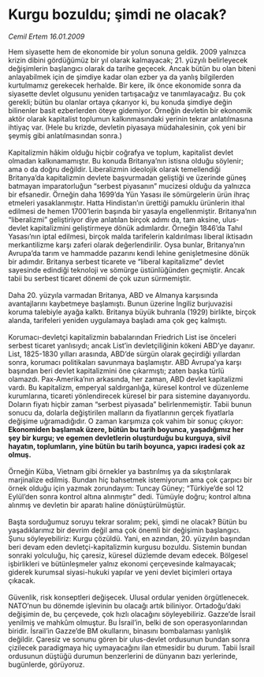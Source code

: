 # Kurgu bozuldu; şimdi ne olacak?

*Cemil Ertem 16.01.2009*

<div class="taraf_structure_2col_1zq">
<div class="margen_n">



 <p>Hem siyasette hem de ekonomide bir yolun sonuna geldik. 2009 yalnızca krizin dibini gördüğümüz bir yıl olarak kalmayacak; 21. yüzyılı belirleyecek değişimlerin başlangıcı olarak da tarihe geçecek. Ancak bütün bu olan biteni anlayabilmek için de şimdiye kadar olan ezber ya da yanlış bilgilerden kurtulmamız gerekecek herhalde. Bir kere, ilk önce ekonomide sonra da siyasette devlet olgusunu yeniden tartışacağız ve tanımlayacağız. Bu çok gerekli; bütün bu olanlar ortaya çıkarıyor ki, bu konuda şimdiye değin bilinenler basit ezberlerden öteye gidemiyor. Örneğin devletin bir ekonomik aktör olarak kapitalist toplumun kalkınmasındaki yerinin tekrar anlatılmasına ihtiyaç var. (Hele bu krizde, devletin piyasaya müdahalesinin, çok yeni bir şeymiş gibi anlatılmasından sonra.) <br/><br/>Kapitalizmin hâkim olduğu hiçbir coğrafya ve toplum, kapitalist devlet olmadan kalkınamamıştır. Bu konuda Britanya’nın istisna olduğu söylenir; ama o da doğru değildir. Liberalizmin ideolojik olarak temellendiği Britanya’da kapitalizmin devlete başvurmadan geliştiği ve üzerinde güneş batmayan imparatorluğun “serbest piyasanın” mucizesi olduğu da yalnızca bir efsanedir. Örneğin daha 1699’da Yün Yasası ile sömürgelerin ürün ihraç etmeleri yasaklanmıştır. Hatta Hindistan’ın ürettiği pamuklu ürünlerin ithal edilmesi de hemen 1700’lerin başında bir yasayla engellenmiştir. Britanya’nın “liberalizmi” geliştiriyor diye anlatılan birçok adımı da, tam aksine, ulus-devlet kapitalizmini geliştirmeye dönük adımlardır. Örneğin 1846’da Tahıl Yasası’nın iptal edilmesi, birçok malda tarifelerin kaldırılması liberal iktisadın merkantilizme karşı zaferi olarak değerlendirilir. Oysa bunlar, Britanya’nın Avrupa’da tarım ve hammadde pazarını kendi lehine genişletmesine dönük bir adımdır. Britanya serbest ticarete ve “liberal kapitalizme” devlet sayesinde edindiği teknoloji ve sömürge üstünlüğünden geçmiştir. Ancak tabii bu serbest ticaret dönemi de çok uzun sürmemiştir. <br/><br/>Daha 20. yüzyıla varmadan Britanya, ABD ve Almanya karşısında avantajlarını kaybetmeye başlamıştı. Bunun üzerine İngiliz burjuvazisi koruma talebiyle ayağa kalktı. Britanya büyük buhranla (1929) birlikte, birçok alanda, tarifeleri yeniden uygulamaya başladı ama çok geç kalmıştı. <br/><br/>Korumacı-devletçi kapitalizmin babalarından Friedrich List ise önceleri serbest ticaret yanlısıydı; ancak List’in devletçiliğinin kökeni ABD’ye dayanır. List, 1825-1830 yılları arasında, ABD’de sürgün olarak geçirdiği yıllardan sonra, korumacı politikaları savunmaya başlamıştır. ABD Avrupa’ya karşı başından beri devlet kapitalizmini öne çıkarmıştı; zaten başka türlü olamazdı. Pax-Amerika’nın arkasında, her zaman, ABD devlet kapitalizmi vardı. Bu kapitalizm, emperyal saldırganlığa, küresel kontrol ve düzenleme kurumlarına, ticareti yönlendirecek küresel bir para sistemine dayanıyordu. Doların fiyatı hiçbir zaman “serbest piyasada” belirlenmemiştir. Tabii bunun sonucu da, dolarla değiştirilen malların da fiyatlarının gerçek fiyatlarla değişime uğramadığıdır. O zaman karşımıza çok vahim bir sonuç çıkıyor: <b>Ekonomiden başlamak üzere, bütün bu tarih boyunca, yaşadığımız her şey bir kurgu; ve egemen devletlerin oluşturduğu bu kurguya, sivil hayatın, toplumların, yine bütün bu tarih boyunca, yapıcı iradesi çok az olmuş.</b> <br/><br/>Örneğin Küba, Vietnam gibi örnekler ya bastırılmış ya da sıkıştırılarak marjinalize edilmiş. Bundan hiç bahsetmek istemiyorum ama çok çarpıcı bir örnek olduğu için yazmak zorundayım: Tuncay Güney; “Türkiye’de sol 12 Eylül’den sonra kontrol altına alınmıştır” dedi. Tümüyle doğru; kontrol altına alınmış ve devletin bir aparatı haline dönüştürülmüştür. <br/><br/>Başta sorduğumuz soruyu tekrar soralım; peki, şimdi ne olacak? Bütün bu yaşadıklarımız bir devrim değil ama çok önemli bir değişimin başlangıcı. Şunu söyleyebiliriz: Kurgu çözüldü. Yani, en azından, 20. yüzyılın başından beri devam eden devletçi-kapitalizmin kurgusu bozuldu. Sistemin bundan sonraki yolculuğu, hiç çaresiz, küresel düzlemde devam edecek. Bölgesel işbirlikleri ve bütünleşmeler yalnız ekonomi çerçevesinde kalmayacak; giderek kurumsal siyasi-hukuki yapılar ve yeni devlet biçimleri ortaya çıkacak. <br/><br/>Güvenlik, risk konseptleri değişecek. Ulusal ordular yeniden örgütlenecek. NATO’nun bu dönemde işlevinin bu olacağı artık biliniyor. Ortadoğu’daki değişimin de, bu çerçevede, çok hızlı olacağını söyleyebiliriz. Gazze’de İsrail yenilmiş ve mahkûm olmuştur. Bu İsrail’in, belki de son operasyonlarından biridir. İsrail’in Gazze’de BM okullarını, binasını bombalaması yanlışlık değildir. Çaresiz ve sonunu gören bir ulus-devlet ordusunun bundan sonra çizilecek paradigmaya hiç uymayacağını ilan etmesidir bu durum. Tabii İsrail ordusunun düştüğü durumun benzerlerini de dünyanın bazı yerlerinde, bugünlerde, görüyoruz.</p>

<br/>


<div id="taraf_not">
</div>

</div>


</div>
